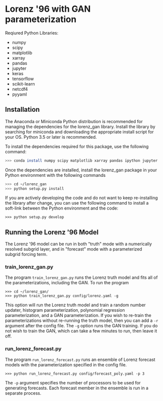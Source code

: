# Lorenz '96 with GAN parameterization

Reqiured Python Libraries:
* numpy
* scipy
* matplotlib
* xarray
* pandas
* jupyter
* keras
* tensorflow
* scikit-learn
* netcdf4
* pyyaml

## Installation
The Anaconda or Miniconda Python distribution is recommended for managing the dependencies for the 
lorenz_gan library. Install the library by searching for miniconda and downloading the appropriate
install script for your OS. Python 3.5 or later is recommended.

To install the dependencies required for this package, use the following command:
```bash
>>> conda install numpy scipy matplotlib xarray pandas ipython jupyter keras tensorflow scikit-learn netcdf4 pyyaml
```
Once the dependencies are installed, install the lorenz_gan package in your Python environment with
the following commands
```bash
>>> cd ~/lorenz_gan
>>> python setup.py install
```

If you are actively developing the code and do not want to keep re-installing the library after change,
you can use the following command to install a soft-link between the Python environment and the code:
```
>>> python setup.py develop
```

## Running the Lorenz '96 Model

The Lorenz '96 model can be run in both "truth" mode with a numerically resolved subgrid layer, and in "forecast" mode
with a parameterized subgrid forcing term. 

### train_lorenz_gan.py

The program ```train_lorenz_gan.py``` runs the Lorenz truth model and fits all of the parameterizations, including
the GAN. To run the program
```
>>> cd ~/lorenz_gan/
>>> python train_lorenz_gan.py config/lorenz.yaml -g
```

This option will run the Lorenz truth model and train a random number updater, histogram parameterization, 
polynomial regression parameterization, and a GAN parameterization. If you wish to re-train the parameterizations
without re-running the truth model, then you can add a ```-r``` argument after the config file. The ```-g``` option
runs the GAN training. If you do not wish to train the GAN, which can take a few minutes to run, then leave it off.

### run_lorenz_forecast.py

The program ```run_lorenz_forecast.py``` runs an ensemble of Lorenz forecast models with the parameterization specified
in the config file. 
```
>>> python run_lorenz_forecast.py config/forecast_poly.yaml -p 3
```
The ```-p``` argument specifies the number of processors to be used for generating forecasts. Each forecast member in
the ensemble is run in a separate process.